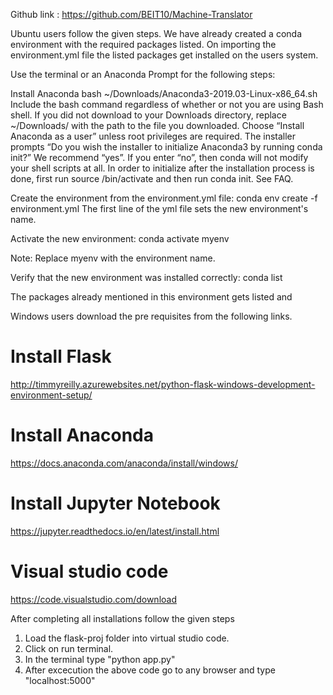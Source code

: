 Github link : https://github.com/BEIT10/Machine-Translator

Ubuntu users follow the given steps. We have already created a conda environment with the required packages listed. On importing the environment.yml file the listed packages get installed on the users system. 

Use the terminal or an Anaconda Prompt for the following steps:


Install Anaconda 
  bash ~/Downloads/Anaconda3-2019.03-Linux-x86_64.sh    
Include the bash command regardless of whether or not you are using Bash shell.
If you did not download to your Downloads directory, replace ~/Downloads/ with the path to the file you downloaded.
Choose “Install Anaconda as a user” unless root privileges are required.
The installer prompts “Do you wish the installer to initialize Anaconda3 by running conda init?” We recommend “yes”.
If you enter “no”, then conda will not modify your shell scripts at all. In order to initialize after the installation process is
done, first run source <path to conda>/bin/activate and then run conda init. See FAQ.


Create the environment from the environment.yml file:
conda env create -f environment.yml
The first line of the yml file sets the new environment's name. 

Activate the new environment: conda activate myenv

Note: Replace myenv with the environment name.

Verify that the new environment was installed correctly:
conda list

The packages already mentioned in this environment gets listed and




Windows users download the pre requisites from the following links.

# Install Flask
http://timmyreilly.azurewebsites.net/python-flask-windows-development-environment-setup/

# Install Anaconda 
https://docs.anaconda.com/anaconda/install/windows/

# Install Jupyter Notebook
https://jupyter.readthedocs.io/en/latest/install.html

# Visual studio code
https://code.visualstudio.com/download


After completing all installations follow the given steps

1. Load the flask-proj folder into virtual studio code.
2. Click on run terminal.
3. In the terminal type "python app.py"
4. After excecution the above code go to any browser and type "localhost:5000"

